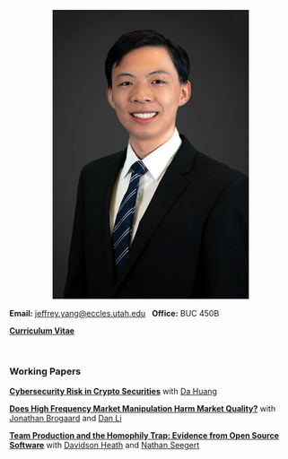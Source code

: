 
<p align="center"> 
<img src="images/jy_2021.jpg" width="350">
</p>

**Email:** jeffrey.yang@eccles.utah.edu &nbsp;  **Office:** BUC 450B

**[Curriculum Vitae](CV_Jeffrey_Yang.pdf)**

<br>

### Working Papers


**[Cybersecurity Risk in Crypto Securities](https://papers.ssrn.com/sol3/papers.cfm?abstract_id=4275724)** with [Da Huang](https://dahuang-finance.github.io/)
<br>


**[Does High Frequency Market Manipulation Harm Market Quality?](https://papers.ssrn.com/sol3/papers.cfm?abstract_id=4280120)** with [Jonathan Brogaard](https://brogaard.utah.edu/) and [Dan Li](https://myweb.cuhk.edu.cn/lidan)
<br>


**[Team Production and the Homophily Trap: Evidence from Open Source Software](https://papers.ssrn.com/sol3/papers.cfm?abstract_id=4655458)** with [Davidson Heath](http://davidsontheath.github.io/) and [Nathan Seegert](http://www.nathanseegert.com/)
<br>



